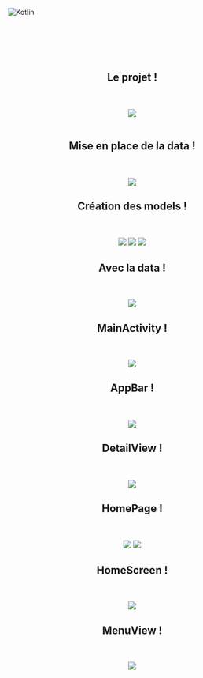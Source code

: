 ![Kotlin](https://img.shields.io/badge/kotlin-%237F52FF.svg?style=for-the-badge&logo=kotlin&logoColor=white)


<br><br><br><br>


<div align="center">
        <h2> Le projet ! </h2><br><br>
        <img src="./694shots_so.png">

</div>


<br>

<div align="center">
        <h2> Mise en place de la data ! </h2><br><br>
        <img src="./lesdata.png">
</div>

<div align="center">
        <h2> Création des models ! </h2><br><br>
        <img src="./1.png">
        <img src="./2.png">
        <img src="./3.png">
</div>

<div align="center">
        <h2> Avec la data ! </h2><br><br>
        <img src="./frontgrille.png">
</div>

<div align="center">
        <h2> MainActivity ! </h2><br><br>
        <img src="./main.png">
</div>

<div align="center">
        <h2> AppBar ! </h2><br><br>
        <img src="./appbar.png">
</div>

<div align="center">
        <h2> DetailView ! </h2><br><br>
        <img src="./detailview.png">
</div>

<div align="center">
        <h2> HomePage ! </h2><br><br>
        <img src="./var.png">
        <img src="./page.png">
</div>

<div align="center">
        <h2> HomeScreen ! </h2><br><br>
        <img src="./homescreen.png">
</div>

<div align="center">
        <h2> MenuView ! </h2><br><br>
        <img src="./menuview.png">
</div>
